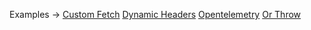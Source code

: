 <p class="ExampleLinks">Examples <span class="ExampleLinksTitleSeparator">-></span> <a href="../../examples/custom-fetch">Custom Fetch</a> <span class="ExampleLinksSeparator"></span> <a href="../../examples/dynamic-headers">Dynamic Headers</a> <span class="ExampleLinksSeparator"></span> <a href="../../examples/opentelemetry">Opentelemetry</a> <span class="ExampleLinksSeparator"></span> <a href="../../examples/or-throw">Or Throw</a></p>
